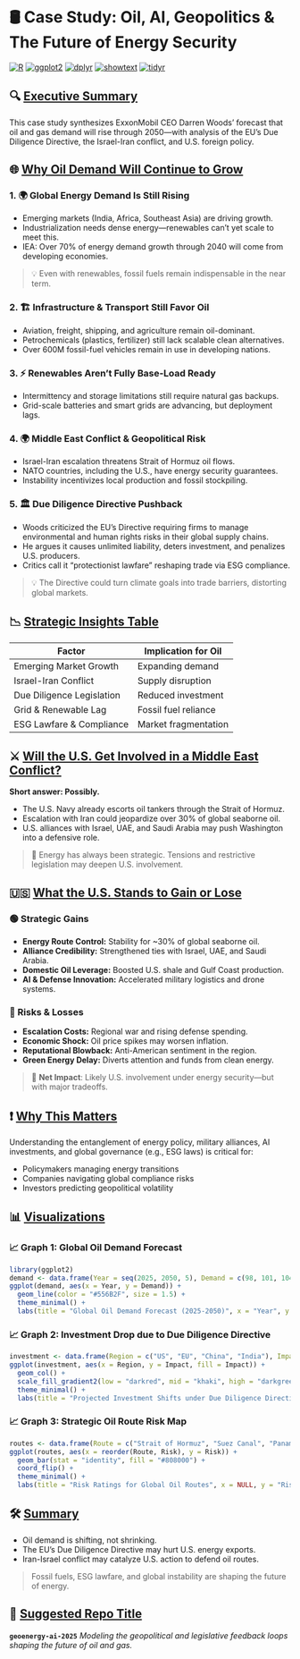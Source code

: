 # 🛢️ Case Study: Oil, AI, Geopolitics & The Future of Energy Security

[![R](https://img.shields.io/badge/R-276DC3?style=for-the-badge\&logo=r\&logoColor=white)]()
[![ggplot2](https://img.shields.io/badge/ggplot2-darkgreen?style=for-the-badge)]()
[![dplyr](https://img.shields.io/badge/dplyr-1E90FF?style=for-the-badge)]()
[![showtext](https://img.shields.io/badge/showtext-grey?style=for-the-badge)]()
[![tidyr](https://img.shields.io/badge/tidyr-steelblue?style=for-the-badge)]()

## 🔍 [Executive Summary](#executive-summary)

This case study synthesizes ExxonMobil CEO Darren Woods’ forecast that oil and gas demand will rise through 2050—with analysis of the EU’s Due Diligence Directive, the Israel-Iran conflict, and U.S. foreign policy.

## 🌐 [Why Oil Demand Will Continue to Grow](#why-oil-demand-will-continue-to-grow)

### 1. 🌍 Global Energy Demand Is Still Rising

* Emerging markets (India, Africa, Southeast Asia) are driving growth.
* Industrialization needs dense energy—renewables can’t yet scale to meet this.
* IEA: Over 70% of energy demand growth through 2040 will come from developing economies.

> 💡 Even with renewables, fossil fuels remain indispensable in the near term.

### 2. 🏗️ Infrastructure & Transport Still Favor Oil

* Aviation, freight, shipping, and agriculture remain oil-dominant.
* Petrochemicals (plastics, fertilizer) still lack scalable clean alternatives.
* Over 600M fossil-fuel vehicles remain in use in developing nations.

### 3. ⚡ Renewables Aren’t Fully Base-Load Ready

* Intermittency and storage limitations still require natural gas backups.
* Grid-scale batteries and smart grids are advancing, but deployment lags.

### 4. 🌍 Middle East Conflict & Geopolitical Risk

* Israel-Iran escalation threatens Strait of Hormuz oil flows.
* NATO countries, including the U.S., have energy security guarantees.
* Instability incentivizes local production and fossil stockpiling.

### 5. 🏛️ Due Diligence Directive Pushback

* Woods criticized the EU’s Directive requiring firms to manage environmental and human rights risks in their global supply chains.
* He argues it causes unlimited liability, deters investment, and penalizes U.S. producers.
* Critics call it “protectionist lawfare” reshaping trade via ESG compliance.

> 💡 The Directive could turn climate goals into trade barriers, distorting global markets.

## 📉 [Strategic Insights Table](#strategic-insights-table)

| Factor                    | Implication for Oil  |
| ------------------------- | -------------------- |
| Emerging Market Growth    | Expanding demand     |
| Israel-Iran Conflict      | Supply disruption    |
| Due Diligence Legislation | Reduced investment   |
| Grid & Renewable Lag      | Fossil fuel reliance |
| ESG Lawfare & Compliance  | Market fragmentation |

## ⚔️ [Will the U.S. Get Involved in a Middle East Conflict?](#will-the-us-get-involved-in-a-middle-east-conflict)

**Short answer: Possibly.**

* The U.S. Navy already escorts oil tankers through the Strait of Hormuz.
* Escalation with Iran could jeopardize over 30% of global seaborne oil.
* U.S. alliances with Israel, UAE, and Saudi Arabia may push Washington into a defensive role.

> 💬 Energy has always been strategic. Tensions and restrictive legislation may deepen U.S. involvement.

## 🇺🇸 [What the U.S. Stands to Gain or Lose](#what-the-us-stands-to-gain-or-lose)

### 🟢 Strategic Gains

* **Energy Route Control:** Stability for \~30% of global seaborne oil.
* **Alliance Credibility:** Strengthened ties with Israel, UAE, and Saudi Arabia.
* **Domestic Oil Leverage:** Boosted U.S. shale and Gulf Coast production.
* **AI & Defense Innovation:** Accelerated military logistics and drone systems.

### 🔴 Risks & Losses

* **Escalation Costs:** Regional war and rising defense spending.
* **Economic Shock:** Oil price spikes may worsen inflation.
* **Reputational Blowback:** Anti-American sentiment in the region.
* **Green Energy Delay:** Diverts attention and funds from clean energy.

> 🧠 **Net Impact**: Likely U.S. involvement under energy security—but with major tradeoffs.

## ❗ [Why This Matters](#why-this-matters)

Understanding the entanglement of energy policy, military alliances, AI investments, and global governance (e.g., ESG laws) is critical for:

* Policymakers managing energy transitions
* Companies navigating global compliance risks
* Investors predicting geopolitical volatility

## 📊 [Visualizations](#visualizations)

### 📈 Graph 1: Global Oil Demand Forecast

```r
library(ggplot2)
demand <- data.frame(Year = seq(2025, 2050, 5), Demand = c(98, 101, 104, 107, 109, 110))
ggplot(demand, aes(x = Year, y = Demand)) +
  geom_line(color = "#556B2F", size = 1.5) +
  theme_minimal() +
  labs(title = "Global Oil Demand Forecast (2025-2050)", x = "Year", y = "Million Barrels per Day")
```

### 📈 Graph 2: Investment Drop due to Due Diligence Directive

```r
investment <- data.frame(Region = c("US", "EU", "China", "India"), Impact = c(-20, -10, 5, 10))
ggplot(investment, aes(x = Region, y = Impact, fill = Impact)) +
  geom_col() +
  scale_fill_gradient2(low = "darkred", mid = "khaki", high = "darkgreen", midpoint = 0) +
  theme_minimal() +
  labs(title = "Projected Investment Shifts under Due Diligence Directive", y = "% Change")
```

### 📈 Graph 3: Strategic Oil Route Risk Map

```r
routes <- data.frame(Route = c("Strait of Hormuz", "Suez Canal", "Panama Canal"), Risk = c(0.9, 0.7, 0.4))
ggplot(routes, aes(x = reorder(Route, Risk), y = Risk)) +
  geom_bar(stat = "identity", fill = "#808000") +
  coord_flip() +
  theme_minimal() +
  labs(title = "Risk Ratings for Global Oil Routes", x = NULL, y = "Risk Level (0-1)")
```

## 🛠 [Summary](#summary)

* Oil demand is shifting, not shrinking.
* The EU’s Due Diligence Directive may hurt U.S. energy exports.
* Iran-Israel conflict may catalyze U.S. action to defend oil routes.

> Fossil fuels, ESG lawfare, and global instability are shaping the future of energy.

## 📁 [Suggested Repo Title](#suggested-repo-title)

**`geoenergy-ai-2025`**
*Modeling the geopolitical and legislative feedback loops shaping the future of oil and gas.*

